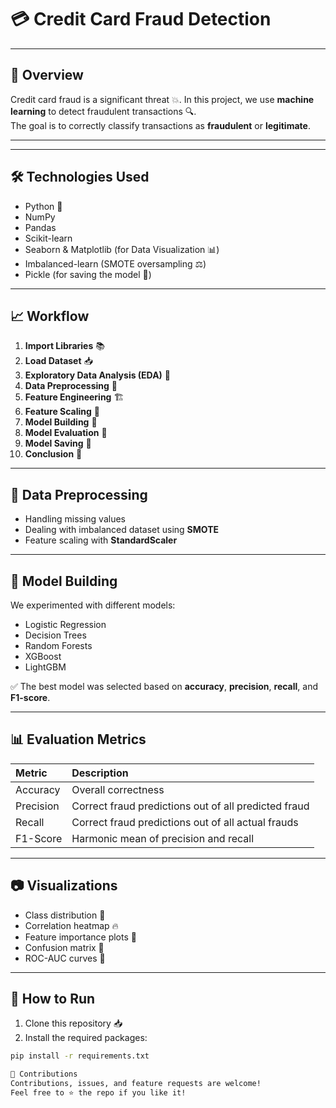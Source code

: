 # 💳 Credit Card Fraud Detection

---

## 📑 Overview

Credit card fraud is a significant threat 💥. In this project, we use **machine learning** to detect fraudulent transactions 🔍.  
The goal is to correctly classify transactions as **fraudulent** or **legitimate**.

---


---

## 🛠️ Technologies Used

- Python 🐍
- NumPy
- Pandas
- Scikit-learn
- Seaborn & Matplotlib (for Data Visualization 📊)
- Imbalanced-learn (SMOTE oversampling ⚖️)
- Pickle (for saving the model 💾)

---

## 📈 Workflow

1. **Import Libraries** 📚
2. **Load Dataset** 📥
3. **Exploratory Data Analysis (EDA)** 🔎
4. **Data Preprocessing** 🧹
5. **Feature Engineering** 🏗️
6. **Feature Scaling** 📏
7. **Model Building** 🤖
8. **Model Evaluation** 🧪
9. **Model Saving** 💾
10. **Conclusion** 🎯

---

## 🧹 Data Preprocessing

- Handling missing values
- Dealing with imbalanced dataset using **SMOTE**
- Feature scaling with **StandardScaler**

---

## 🚀 Model Building

We experimented with different models:
- Logistic Regression
- Decision Trees
- Random Forests
- XGBoost
- LightGBM

✅ The best model was selected based on **accuracy**, **precision**, **recall**, and **F1-score**.

---

## 📊 Evaluation Metrics

| Metric    | Description                      |
|:----------|:---------------------------------|
| Accuracy  | Overall correctness |
| Precision | Correct fraud predictions out of all predicted fraud |
| Recall    | Correct fraud predictions out of all actual frauds |
| F1-Score  | Harmonic mean of precision and recall |

---

## 📷 Visualizations

- Class distribution 🧮
- Correlation heatmap 🔥
- Feature importance plots 🌟
- Confusion matrix 🧩
- ROC-AUC curves 🎯

---

## 💾 How to Run

1. Clone this repository 📥
2. Install the required packages:

```bash
pip install -r requirements.txt

🤝 Contributions
Contributions, issues, and feature requests are welcome!
Feel free to ⭐️ the repo if you like it!



